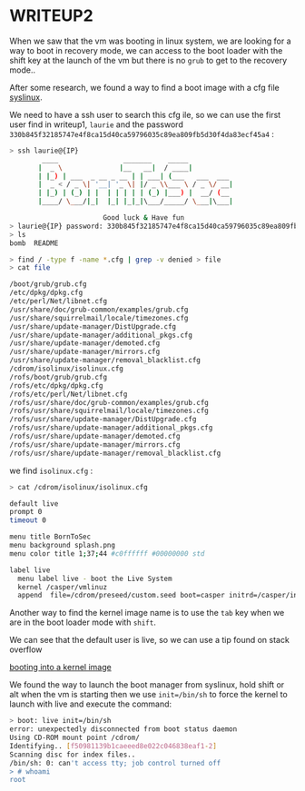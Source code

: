 # WRITEUP2

When we saw that the vm was booting in linux system, we are looking for a way to boot in recovery mode, we can access to the boot loader with the shift key at the launch of the vm but there is no `grub` to get to the recovery mode.. 

After some research, we found a way to find a boot image with a cfg file [syslinux](https://wiki.syslinux.org/wiki/index.php?title=Config).

We need to have a ssh user to search this cfg ile, so we can use the first user find in writeup1, `laurie` and the password `330b845f32185747e4f8ca15d40ca59796035c89ea809fb5d30f4da83ecf45a4` :

```bash
> ssh laurie@{IP}
        ____                _______    _____
       |  _ \              |__   __|  / ____|
       | |_) | ___  _ __ _ __ | | ___| (___   ___  ___
       |  _ < / _ \| '__| '_ \| |/ _ \\___ \ / _ \/ __|
       | |_) | (_) | |  | | | | | (_) |___) |  __/ (__
       |____/ \___/|_|  |_| |_|_|\___/_____/ \___|\___|

                       Good luck & Have fun
> laurie@{IP} password: 330b845f32185747e4f8ca15d40ca59796035c89ea809fb5d30f4da83ecf45a4
> ls
bomb  README

> find / -type f -name *.cfg | grep -v denied > file
> cat file

/boot/grub/grub.cfg
/etc/dpkg/dpkg.cfg
/etc/perl/Net/libnet.cfg
/usr/share/doc/grub-common/examples/grub.cfg
/usr/share/squirrelmail/locale/timezones.cfg
/usr/share/update-manager/DistUpgrade.cfg
/usr/share/update-manager/additional_pkgs.cfg
/usr/share/update-manager/demoted.cfg
/usr/share/update-manager/mirrors.cfg
/usr/share/update-manager/removal_blacklist.cfg
/cdrom/isolinux/isolinux.cfg
/rofs/boot/grub/grub.cfg
/rofs/etc/dpkg/dpkg.cfg
/rofs/etc/perl/Net/libnet.cfg
/rofs/usr/share/doc/grub-common/examples/grub.cfg
/rofs/usr/share/squirrelmail/locale/timezones.cfg
/rofs/usr/share/update-manager/DistUpgrade.cfg
/rofs/usr/share/update-manager/additional_pkgs.cfg
/rofs/usr/share/update-manager/demoted.cfg
/rofs/usr/share/update-manager/mirrors.cfg
/rofs/usr/share/update-manager/removal_blacklist.cfg
```
we find `isolinux.cfg` : 

```bash
> cat /cdrom/isolinux/isolinux.cfg

default live
prompt 0
timeout 0

menu title BornToSec
menu background splash.png
menu color title 1;37;44 #c0ffffff #00000000 std

label live
  menu label live - boot the Live System
  kernel /casper/vmlinuz
  append  file=/cdrom/preseed/custom.seed boot=casper initrd=/casper/initrd.gz quiet splash --
```

Another way to find the kernel image name is to use the `tab` key when we are in the boot loader mode with `shift`.

We can see that the default user is live, so we can use a tip found on stack overflow

[booting into a kernel image](https://unix.stackexchange.com/questions/151969/booting-into-a-kernel-image)


We found the way to launch the boot manager from syslinux, hold shift or alt when the vm is starting then we use `init=/bin/sh` to force the kernel to launch with live and execute the command:

```bash
> boot: live init=/bin/sh
error: unexpectedly disconnected from boot status daemon
Using CD-ROM mount point /cdrom/
Identifying.. [f50981139b1caeeed8e022c046838eaf1-2]
Scanning disc for index files..
/bin/sh: 0: can't access tty; job control turned off
> # whoami
root
```

